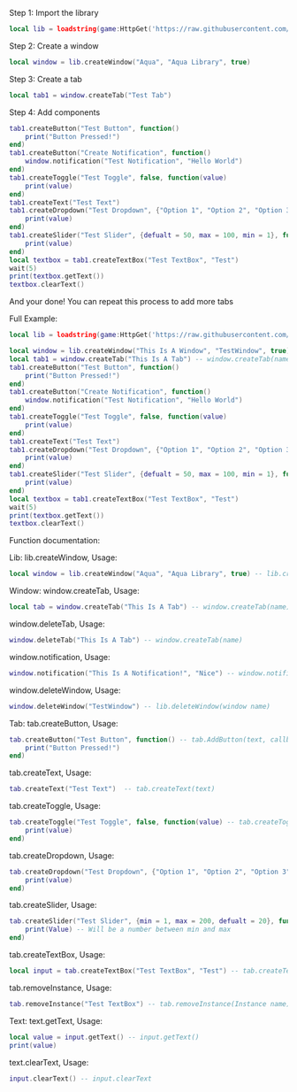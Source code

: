 Step 1: Import the library
```lua
local lib = loadstring(game:HttpGet('https://raw.githubusercontent.com/TheoTheEpic/AquaLib/main/AquaLib.lua'))()
```
Step 2: Create a window
```lua
local window = lib.createWindow("Aqua", "Aqua Library", true) 
```
Step 3: Create a tab
```lua
local tab1 = window.createTab("Test Tab")
```
Step 4: Add components 
```lua
tab1.createButton("Test Button", function()
	print("Button Pressed!")
end)
tab1.createButton("Create Notification", function() 
	window.notification("Test Notification", "Hello World")
end)
tab1.createToggle("Test Toggle", false, function(value)
	print(value)
end)
tab1.createText("Test Text")
tab1.createDropdown("Test Dropdown", {"Option 1", "Option 2", "Option 3", "Option 4", "Option 5", "Option 6", "Option 7", "Option 8", "Option 9", "Option 10"}, "Option 7", function(value)
	print(value)
end)
tab1.createSlider("Test Slider", {defualt = 50, max = 100, min = 1}, function(value)
	print(value)
end)
local textbox = tab1.createTextBox("Test TextBox", "Test")
wait(5)
print(textbox.getText())
textbox.clearText()
```
And your done! You can repeat this process to add more tabs

Full Example:
```lua
local lib = loadstring(game:HttpGet('https://raw.githubusercontent.com/TheoTheEpic/AquaLib/main/AquaLib.lua'))()

local window = lib.createWindow("This Is A Window", "TestWindow", true) -- lib.createWindow(title, name, draggable)
local tab1 = window.createTab("This Is A Tab") -- window.createTab(name)
tab1.createButton("Test Button", function()
	print("Button Pressed!")
end)
tab1.createButton("Create Notification", function() 
	window.notification("Test Notification", "Hello World")
end)
tab1.createToggle("Test Toggle", false, function(value)
	print(value)
end)
tab1.createText("Test Text")
tab1.createDropdown("Test Dropdown", {"Option 1", "Option 2", "Option 3", "Option 4", "Option 5", "Option 6", "Option 7", "Option 8", "Option 9", "Option 10"}, "Option 7", function(value)
	print(value)
end)
tab1.createSlider("Test Slider", {defualt = 50, max = 100, min = 1}, function(value)
	print(value)
end)
local textbox = tab1.createTextBox("Test TextBox", "Test")
wait(5)
print(textbox.getText())
textbox.clearText()
```

Function documentation:

Lib:
lib.createWindow, Usage:
```lua
local window = lib.createWindow("Aqua", "Aqua Library", true) -- lib.createWindow(name, title, draggable)
```

Window:
window.createTab, Usage:
```lua
local tab = window.createTab("This Is A Tab") -- window.createTab(name)
```
window.deleteTab, Usage:
```lua
window.deleteTab("This Is A Tab") -- window.createTab(name)
```
window.notification, Usage:
```lua
window.notification("This Is A Notification!", "Nice") -- window.notification(title, description)
```
window.deleteWindow, Usage:
```lua
window.deleteWindow("TestWindow") -- lib.deleteWindow(window name)
```

Tab:
tab.createButton, Usage:
```lua
tab.createButton("Test Button", function() -- tab.AddButton(text, callback)
    print("Button Pressed!")
end)
```
tab.createText, Usage:
```lua
tab.createText("Test Text")  -- tab.createText(text)
```
tab.createToggle, Usage:
```lua
tab.createToggle("Test Toggle", false, function(value) -- tab.createToggle(text, defualt value, callback)
	print(value)
end)
```
tab.createDropdown, Usage:
```lua
tab.createDropdown("Test Dropdown", {"Option 1", "Option 2", "Option 3", "Option 4", "Option 5", "Option 6", "Option 7", "Option 8", "Option 9", "Option 10"}, "Option 7", function(value) -- tab.createDropdown(name, options, callback)
	print(value)
end)
```
tab.createSlider, Usage:
```lua
tab.createSlider("Test Slider", {min = 1, max = 200, defualt = 20}, function(Value) -- tab.createSlider(text, config(min, max, defualt), callback)
	print(Value) -- Will be a number between min and max
end)
```
tab.createTextBox, Usage:
```lua
local input = tab.createTextBox("Test TextBox", "Test") -- tab.createTextBox(text, placeholder)
```
tab.removeInstance, Usage:
```lua
tab.removeInstance("Test TextBox") -- tab.removeInstance(Instance name)
```

Text:
text.getText, Usage:
```lua
local value = input.getText() -- input.getText()
print(value)
```
text.clearText, Usage:
```lua
input.clearText() -- input.clearText
```
